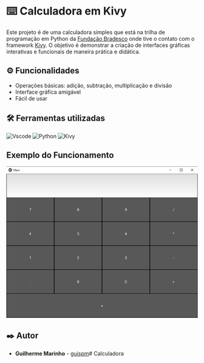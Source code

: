 # ⌨️ Calculadora em Kivy

Este projeto é de uma calculadora simples que está na trilha de programação em Python da [Fundação Bradesco](https://www.ev.org.br/trilhas-de-conhecimento/linguagem-de-programacao-python) onde tive o contato com o framework [Kivy](https://kivy.org/). O objetivo é demonstrar a criação de interfaces gráficas interativas e funcionais de maneira prática e didática.

## ⚙️ Funcionalidades

- Operações básicas: adição, subtração, multiplicação e divisão
- Interface gráfica amigável
- Fácil de usar

## 🛠️ Ferramentas utilizadas
![Vscode](https://img.shields.io/badge/Vscode-007ACC?style=for-the-badge&logo=visual-studio-code&logoColor=white)
![Python](https://img.shields.io/badge/python-3670A0?style=for-the-badge&logo=python&logoColor=ffdd54)
![Kivy](https://img.shields.io/badge/kivy-green?style=for-the-badge&logo=kivy&logoColor=white)

## Exemplo do Funcionamento
![Cauculadora em Funcionamento](https://github.com/guispm/Calculadora-Kivy-/blob/main/calculadora.png)
## ✒️ Autor


* **Guilherme Marinho** - [guispm](https://github.com/guispm)# Calculadora
